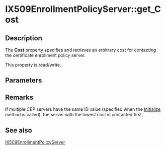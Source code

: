 # IX509EnrollmentPolicyServer::get_Cost

## Description

The **Cost** property specifies and retrieves an arbitrary cost for contacting the certificate enrollment policy server.

This property is read/write.

## Parameters

## Remarks

If multiple CEP servers have the same ID value (specified when the [Initialize](https://learn.microsoft.com/windows/desktop/api/certenroll/nf-certenroll-ix509enrollmentpolicyserver-initialize) method is called), the server with the lowest cost is contacted first.

## See also

[IX509EnrollmentPolicyServer](https://learn.microsoft.com/windows/desktop/api/certenroll/nn-certenroll-ix509enrollmentpolicyserver)